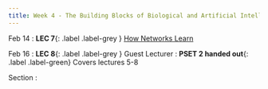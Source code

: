 ```yaml
---
title: Week 4 - The Building Blocks of Biological and Artificial Intelligence (Cont'd)
---
```


Feb 14
: **LEC 7**{: .label .label-grey } [How Networks Learn](#)


Feb 16
:  **LEC 8**{: .label .label-grey } Guest Lecturer
:  **PSET 2 handed out**{: .label .label-green} Covers lectures 5-8

Section
: 
